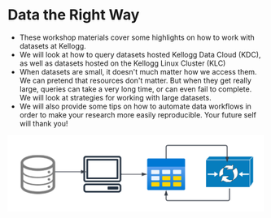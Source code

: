 # Data the Right Way

- These workshop materials cover some highlights on how to work with datasets at Kellogg.
- We will look at how to query datasets hosted Kellogg Data Cloud (KDC), as well as datasets hosted on the Kellogg Linux Cluster (KLC)
- When datasets are small, it doesn't much matter how we access them. We can pretend that resources don't matter. But when they get really large, queries can take a very long time, or can even fail to complete. We will look at strategies for working with large datasets.
- We will also provide some tips on how to automate data workflows in order to make your research more easily reproducible. Your future self will thank you!


![Data Workflow](images/data-pipeline.png)

```{tableofcontents}
```
